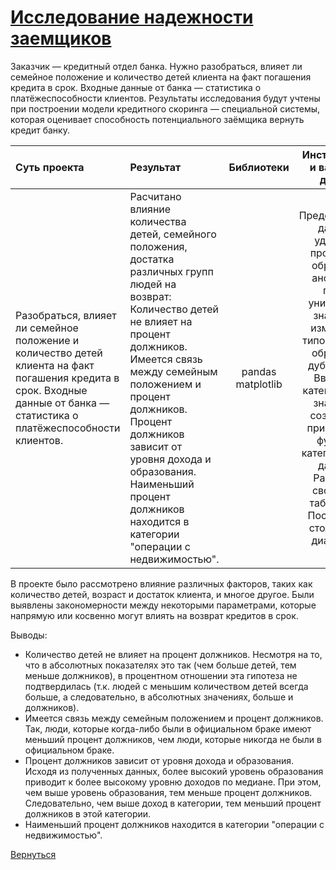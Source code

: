 # [Исследование надежности заемщиков](https://github.com/rustyt0aster/practicum/blob/main/1.%20Исследование%20надежности%20заемщиков/Исследование%20надежности%20заемщиков.ipynb)

Заказчик — кредитный отдел банка. Нужно разобраться, влияет ли семейное положение и количество детей клиента на факт погашения кредита в срок. Входные данные от банка — статистика о платёжеспособности клиентов. Результаты исследования будут учтены при построении модели кредитного скоринга — специальной системы, которая оценивает способность потенциального заёмщика вернуть кредит банку.

| Суть проекта | Результат | Библиотеки | Инструменты и важнные детали |
| :-- | :-- |:--:|:--:|
| Разобраться, влияет ли семейное положение и количество детей клиента на факт погашения кредита в срок. Входные данные от банка — статистика о платёжеспособности клиентов. | Расчитано влияние количества детей, семейного положения, достатка различных групп людей на возврат:<br>Количество детей не влияет на процент должников.<br>Имеется связь между семейным положением и процент должников.<br>Процент должников зависит от уровня дохода и образования.<br>Наименьший процент должников находится в категории "операции с недвижимостью". | pandas<br>matplotlib | Предобработка данных: удаление пропусков, обработка аномалий, поиск уникальных значений, изменение типов данных, обработка дубликатов.<br>Введение категорий для значений, создание и применение функции категоризации данных.<br>Работа со сводными таблицами.<br>Построение столбчатых диаграмм. |

В проекте было рассмотрено влияние различных факторов, таких как количество детей, возраст и достаток клиента, и многое другое. Были выявлены закономерности между некоторыми параметрами, которые напрямую или косвенно могут влиять на возврат кредитов в срок.

Выводы:
- Количество детей не влияет на процент должников. Несмотря на то, что в абсолютных показателях это так (чем больше детей, тем меньше должников), в процентном отношении эта гипотеза не подтвердилась (т.к. людей  с меньшим количеством детей всегда больше, а следовательно, в абсолютных значениях, больше и должников).
- Имеется связь между семейным положением и процент должников. Так, люди, которые когда-либо были в официальном браке имеют меньший процент должников, чем люди, которые никогда не были в официальном браке.
- Процент должников зависит от уровня дохода и образования. Исходя из полученных данных, более высокий уровень образования приводит к более высокому уровню доходов по медиане. При этом, чем выше уровень образования, тем меньше процент должников. Следовательно, чем выше доход в категории, тем меньший процент должников в этой категории.
- Наименьший процент должников находится в категории "операции с недвижимостью".

[Вернуться](https://github.com/rustyt0aster/practicum/tree/main#readme)
